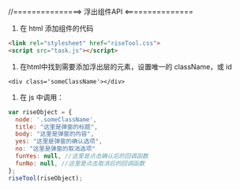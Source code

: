 //===============> 浮出组件API <===============
1. 在 html 添加组件的代码
  ```HTML
  <link rel="stylesheet" href="riseTool.css">
  <script src="task.js"></script>
  ```
1. 在html中找到需要添加浮出层的元素，设置唯一的 className，或 id
  ```
  <div class='someClassName'></div>
  ```
1. 在 js 中调用：
  ```JavaScript
  var riseObject = {
    node: '.someClassName',
    title: "这里是弹窗的标题",
    body: "这里是弹窗的内容",
    yes: "这里是弹窗的确认选项",
    no: "这里是弹窗的取消选项"
    funYes: null, //这里是点击确认后的回调函数
    funNo: null, //这里是点击取消后的回调函数
  };
  riseTool(riseObject);
  ```

